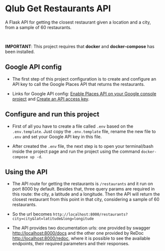 # Qlub Get Restaurants API
A Flask API for getting the closest restaurant given a location and a city, from a sample of 60 restaurants.

<br>

**IMPORTANT**: This project requires that **docker** and **docker-compose** has been installed.

## Google API config
 - The first step of this project configuration is to create and configure an API key to call the Google Places API that returns the restaurants.
 
 - Links for Google API config: [Enable Places API on your Google console project](https://developers.google.com/maps/documentation/places/web-service/cloud-setup) and [Create an API access key](https://developers.google.com/maps/documentation/places/web-service/get-api-key).

## Configure and run this project
 - First of all you have to create a file called `.env` based on the `.env.template`. Just copy the `.env.template` file, rename the new file to `.env` and set your Google API key in this file.

 - After created the `.env` file, the next step is to open your terminal/bash inside the project page and run the project using the command `docker-compose up -d`.

 ## Using the API

 - The API route for getting the restaurants is `/restaurants` and it run on port 8000 by default. Besides that, three query params are required in this route: the city, a latitude and a longitude. Then the API will return the closest restaurant from this point in that city, considering a sample of 60 restaurants.

 - So the url becomes `http://localhost:8000/restaurants?city=city&lat=latitude&long=longitude`

 - The API provides two documentation urls: one provided by swagger [http://localhost:8000/docs](http://localhost:8000/docs) and the other one provided by ReDoc [http://localhost:8000/redoc](http://localhost:8000/redoc), where it is possible to see the available endpoints, their required parameters and their responses.
